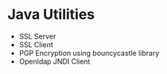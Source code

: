 # Java Utilities
* SSL Server
* SSL Client
* PGP Encryption using bouncycastle library
* Openldap JNDI Client
